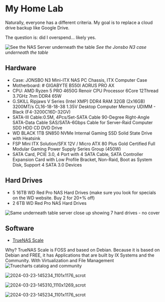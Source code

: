 # My Home Lab
Naturally, everyone has a different criteria.  My goal is to replace a cloud drive backup like Google Drive. 

The question is: did I overspend…  likely yes.

![See the NAS Server underneath the table](../assets/PXL_20240314_120643774.jpg "See the NAS Server underneath the table")
*See the Jonsbo N3 case underneath the table*

## Hardware
* Case:  JONSBO N3 Mini-ITX NAS PC Chassis, ITX Computer Case
* Motherboard:  # GIGABYTE B550I AORUS PRO AX
* CPU: AMD Ryzen 5 PRO 4650G Renoir CPU Processor 6Core 12Thread 3.7GHz 7nm DDR4 65W
* G.SKILL Ripjaws V Series (Intel XMP) DDR4 RAM 32GB (2x16GB) 3200MT/s CL16-18-18-38 1.35V Desktop Computer Memory UDIMM - Black (F4-3200C16D-32GV)
* SATA-III Cable:0.5M, 4Pcs/Set-SATA Cable 90-Degree Right-Angle SATA-Data Cable SAS/SATA-6Gbps Cable for Server-Raid Computer SDD HDD CD DVD Drive
* WD BLACK 1TB SN850 NVMe Internal Gaming SSD Solid State Drive with Heatsink
* FSP Mini ITX Solution/SFX 12V / Micro ATX 80 Plus Gold Certified Full Modular Gaming Power Supply Series Group (450W)
* SATA Card, PCIE 3.0, 4 Port with 4 SATA Cable, SATA Controller Expansion Card with Low Profile Bracket, Non-Raid, Boot as System Disk, Support 4 SATA 3.0 Devices
## Hard Drives
* 5 16TB WD Red Pro NAS Hard Drives (make sure you look for specials on the WD website.  Buy 2 for 20+% off)
* 2 6TB WD Red Pro NAS Hard Drives

![Same underneath table server close up showing 7 hard drives - no cover](../assets/PXL_20240323_172159449.jpg "Same underneath table server close up showing 7 hard drives - no cover")

## Software
* [TrueNAS Scale](https://www.truenas.com/truenas-scale/)

Why?  TrueNAS Scale is FOSS and based on Debian.  Because it is based on Debian and FREE, it has Applications that are built by IX Systems and the Community.
With Virtualization and File Management
![Truecharts catalog and community](../assets/2024-03-23-145206_1110x775_scrot.png "Truecharts catalog and community")


![2024-03-23-145234_1101x1176_scrot](../assets/2024-03-23-145234_1101x1176_scrot.png)

![2024-03-23-145310_1110x1269_scrot](../assets/2024-03-23-145310_1110x1269_scrot.png)

![2024-03-23-145234_1101x1176_scrot](../assets/2024-03-23-145234_1101x1176_scrot.png)
